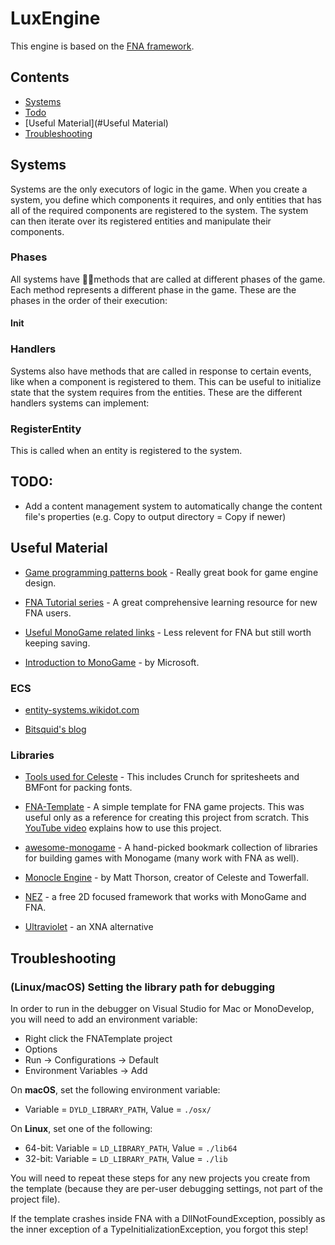 # LuxEngine
This engine is based on the [FNA framework](https://github.com/FNA-XNA/FNA).



## Contents

* [Systems](#systems)
* [Todo](#TODO)
* [Useful Material](#Useful Material)
* [Troubleshooting](#Troubleshooting)



## Systems

Systems are the only executors of logic in the game. When you create a system, you define which components it requires, and only entities that has all of the required components are registered to the system. The system can then iterate over its registered entities and manipulate their components.

### Phases

All systems have methods that are called at different phases of the game. Each method represents a different phase in the game. These are the phases in the order of their execution:

#### Init

### Handlers

Systems also have methods that are called in response to certain events, like when a component is registered to them. This can be useful to initialize state that the system requires from the entities. These are the different handlers systems can implement:

### RegisterEntity

This is called when an entity is registered to the system.



## TODO:
* Add a content management system to automatically change the content file's properties (e.g. Copy to output directory = Copy if newer)

## Useful Material
* [Game programming patterns book](http://gameprogrammingpatterns.com/contents.html) - Really great book for game engine design.

* [FNA Tutorial series](https://gist.github.com/flibitijibibo/1ce4b7899b3cf1805a420330f0d2faf3#the-first-download) - A great comprehensive learning resource for new FNA users.

* [Useful MonoGame related links](http://community.monogame.net/t/useful-monogame-related-links-u-mg-rl/8573/22) - Less relevent for FNA but still worth keeping saving.

* [Introduction to MonoGame](https://docs.microsoft.com/en-us/xamarin/graphics-games/monogame/introduction/) - by Microsoft.

### ECS

* [entity-systems.wikidot.com](http://entity-systems.wikidot.com/game-design-for-es)

* [Bitsquid's blog](http://bitsquid.blogspot.com/2014/10/building-data-oriented-entity-system_10.html)

### Libraries

* [Tools used for Celeste](https://celestegame.tumblr.com/tools) - This includes Crunch for spritesheets and BMFont for packing fonts.

* [FNA-Template](https://github.com/AndrewRussellNet/FNA-Template) - A simple template for FNA game projects. This was useful only as a reference for creating this project from scratch. This [YouTube video](https://www.youtube.com/watch?v=lNw-9S_GdW8) explains how to use this project.

* [awesome-monogame](https://github.com/aloisdeniel/awesome-monogame) - A hand-picked bookmark collection of libraries for building games with Monogame (many work with FNA as well).

* [Monocle Engine](https://bitbucket.org/MattThorson/monocle-engine/src/default/) - by Matt Thorson, creator of Celeste and Towerfall.

* [NEZ](https://github.com/prime31/Nez) - a free 2D focused framework that works with MonoGame and FNA.

* [Ultraviolet](https://github.com/tlgkccampbell/ultraviolet) - an XNA alternative
## Troubleshooting
### (Linux/macOS) Setting the library path for debugging

In order to run in the debugger on Visual Studio for Mac or MonoDevelop, you will need to add an environment variable:

- Right click the FNATemplate project
- Options
- Run -> Configurations -> Default
- Environment Variables -> Add

On **macOS**, set the following environment variable:

- Variable = `DYLD_LIBRARY_PATH`, Value = `./osx/`

On **Linux**, set one of the following:

- 64-bit: Variable = `LD_LIBRARY_PATH`, Value = `./lib64`
- 32-bit: Variable = `LD_LIBRARY_PATH`, Value = `./lib`

You will need to repeat these steps for any new projects you create from the template (because they are per-user debugging settings, not part of the project file).

If the template crashes inside FNA with a DllNotFoundException, possibly as the inner exception of a TypeInitializationException, you forgot this step!
